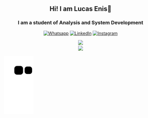 <div align="center">
  
## Hi! I am Lucas Enis👋

### I am a student of Analysis and System Development

[![Whatsapp](https://img.shields.io/badge/WhatsApp-25D366?style=for-the-badge&logo=whatsapp&logoColor=white)](https://api.whatsapp.com/send?phone=5531984885915&text=Hi!%20I%20came%20from%20Github.%20I%20would%20like%20to%20talk%20to%20you!%20Can%20we?)
[![LinkedIn](https://img.shields.io/badge/LinkedIn-0077B5?style=for-the-badge&logo=linkedin&logoColor=white)](https://www.linkedin.com/in/lucasgde/)
[![Instagram](https://img.shields.io/badge/Instagram-E4405F?style=for-the-badge&logo=instagram&logoColor=white)](https://www.instagram.com/lucasgduartee/)

 <div align="center>
    <a href="https://github.com/lucagdev">
    <img height="150em" src="https://github-readme-stats.vercel.app/api/top-langs/?username=lucagdev&layout=compact&langs_count=7&theme=dracula"/>
    </div>
  <img height="200em" src="https://github-readme-stats.vercel.app/api?username=lucagdev&show_icons=true&theme=dracula"/>
</div>

![Snake animation](https://github.com/Lucagdev/Lucagdev/blob/output/github-contribution-grid-snake.svg)

